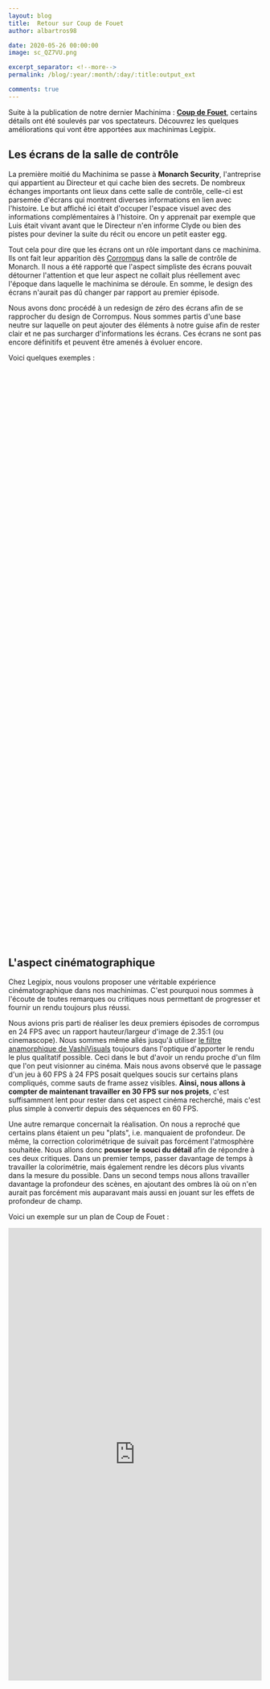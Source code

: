 ```yaml
---
layout: blog
title:  Retour sur Coup de Fouet
author: albartros98

date: 2020-05-26 00:00:00
image: sc_QZ7VU.png

excerpt_separator: <!--more-->
permalink: /blog/:year/:month/:day/:title:output_ext

comments: true
---
```


Suite à la publication de notre dernier Machinima : **[Coup de Fouet](https://legipix.net/machinima/coup-de-fouet)**, certains détails ont été soulevés par vos spectateurs.
Découvrez les quelques améliorations qui vont être apportées aux machinimas Legipix.
<!--more-->

## Les écrans de la salle de contrôle

La première moitié du Machinima se passe à **Monarch Security**, l'antreprise qui appartient au Directeur et qui cache bien des secrets.
De nombreux échanges importants ont lieux dans cette salle de contrôle, celle-ci est parsemée d'écrans qui montrent diverses informations en lien avec l'histoire.
Le but affiché ici était d'occuper l'espace visuel avec des informations complémentaires à l'histoire.
On y apprenait par exemple que Luis était vivant avant que le Directeur n'en informe Clyde ou bien des pistes pour deviner la suite du récit ou encore un petit easter egg.

Tout cela pour dire que les écrans ont un rôle important dans ce machinima.
Ils ont fait leur apparition dès [Corrompus](https://legipix.net/machinima/corrompus) dans la salle de contrôle de Monarch.
Il nous a été rapporté que l'aspect simpliste des écrans pouvait détourner l'attention et que leur aspect ne collait plus réellement avec l'époque dans laquelle le machinima se déroule.
En somme, le design des écrans n'aurait pas dû changer par rapport au premier épisode.

Nous avons donc procédé à un redesign de zéro des écrans afin de se rapprocher du design de Corrompus.
Nous sommes partis d'une base neutre sur laquelle on peut ajouter des éléments à notre guise afin de rester clair et ne pas surcharger d'informations les écrans.
Ces écrans ne sont pas encore définitifs et peuvent être amenés à évoluer encore.

<!--Voici un avant-après :

<div><div style="width:100%;height:0;padding-bottom:60%;position:relative;"><iframe frameborder="0" class="juxtapose" width="100%" height="900" src="https://cdn.knightlab.com/libs/juxtapose/latest/embed/index.html?uid=365c3b5a-a01e-11ea-a7cb-0edaf8f81e27"></iframe></div></div>-->

Voici quelques exemples :

<div><div style="width:100%;height:0;padding-bottom:226%;position:relative;">
<img src="https://legipix.net/img/blog/sc_0FVCG.png" alt="sc_0FVCG.png" width="100%" />
<img src="https://legipix.net/img/blog/sc_0XP3W.png" alt="sc_0XP3W.png" width="100%" />
<img src="https://legipix.net/img/blog/sc_DLNYC.png" alt="sc_DLNYC.png" width="100%" />
<img src="https://legipix.net/img/blog/sc_QZ7VU.png" alt="sc_QZ7VU.png" width="100%" />
</div></div>

## L'aspect cinématographique

Chez Legipix, nous voulons proposer une véritable expérience cinématographique dans nos machinimas.
C'est pourquoi nous sommes à l'écoute de toutes remarques ou critiques nous permettant de progresser et fournir un rendu toujours plus réussi.

Nous avions pris parti de réaliser les deux premiers épisodes de corrompus en 24 FPS avec un rapport hauteur/largeur d'image de 2.35:1 (ou cinemascope).
Nous sommes même allés jusqu'à utiliser [le filtre anamorphique de VashiVisuals](https://vashivisuals.com/vashimorphic40-free-anamorphic-effects-project/) toujours dans l'optique d'apporter le rendu le plus qualitatif possible.
Ceci dans le but d'avoir un rendu proche d'un film que l'on peut visionner au cinéma.
Mais nous avons observé que le passage d'un jeu à 60 FPS à 24 FPS posait quelques soucis sur certains plans compliqués, comme sauts de frame assez visibles.
**Ainsi, nous allons à compter de maintenant travailler en 30 FPS sur nos projets**, c'est suffisamment lent pour rester dans cet aspect cinéma recherché, mais c'est plus simple à convertir depuis des séquences en 60 FPS.

Une autre remarque concernait la réalisation.
On nous a reproché que certains plans étaient un peu "plats", i.e. manquaient de profondeur.
De même, la correction colorimétrique de suivait pas forcément l'atmosphère souhaitée.
Nous allons donc **pousser le souci du détail** afin de répondre à ces deux critiques.
Dans un premier temps, passer davantage de temps à travailler la colorimétrie, mais également rendre les décors plus vivants dans la mesure du possible.
Dans un second temps nous allons travailler davantage la profondeur des scènes, en ajoutant des ombres là où on n'en aurait pas forcément mis auparavant mais aussi en jouant sur les effets de profondeur de champ.

Voici un exemple sur un plan de Coup de Fouet :

<div><div style="width:100%;height:0;padding-bottom:60%;position:relative;"><iframe frameborder="0" class="juxtapose" width="100%" height="900" src="https://cdn.knightlab.com/libs/juxtapose/latest/embed/index.html?uid=6bb53d50-a01f-11ea-a7cb-0edaf8f81e27"></iframe></div></div>

Sur cet exemple vous pouvez voir l'application de tout ce qui a été dit plus haut :

- Le décor est plus vivant avec notamment le plafonnier qui émet davantage de lumière.
- La profondeur de champ avec Clyde qui est davantage hors-focus.
- Les jeux d'ombre sur le directeur qui ont été ajoutés.
- Les nouveaux écrans.
- L'aspect plus froid/menaçant de la salle de contrôle avec une nouvelle colorimétrie.

## Le mot de la fin

On espère que vous apprécierez les changements que l'on va apporter à nos futures productions.
On est impatient de vous faire découvrir la suite de corrompus !
Merci de votre lecture et à bientôt.